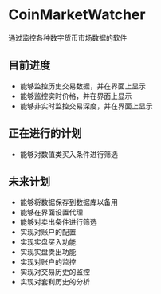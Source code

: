# CoinMarketWatcher
通过监控各种数字货币市场数据的软件
## 目前进度
- 能够监控历史交易数据，并在界面上显示
- 能够监控实时价格，并在界面上显示
- 能够非实时监控交易深度，并在界面上显示
## 正在进行的计划
- 能够对数值类买入条件进行筛选

## 未来计划
- 能够将数据保存到数据库以备用
- 能够在界面设置代理
- 能够对卖出条件进行筛选
- 实现对账户的配置
- 实现实盘买入功能
- 实现实盘卖出功能
- 实现对账户的监控
- 实现对交易历史的监控
- 实现对套利历史的分析
